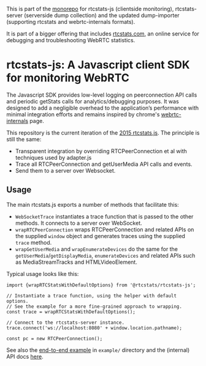 This is part of the [monorepo](https://github.com/rtcstats/rtcstats) for rtcstats-js
(clientside monitoring), rtcstats-server (serverside dump collection) and the updated
dump-importer (supporting rtcstats and webrtc-internals formats).

It is part of a bigger offering that includes [rtcstats.com](https://rtcstats.com),
an online service for debugging and troubleshooting WebRTC statistics.

# rtcstats-js: A Javascript client SDK for monitoring WebRTC

The Javascript SDK provides low-level logging on peerconnection API calls and periodic getStats calls for analytics/debugging purposes.
It was designed to add a negligible overhead to the application’s performance with minimal integration efforts and remains
inspired by chrome's [webrtc-internals](https://bloggeek.me/webrtc-internals/) page.

This repository is the current iteration of the [2015 rtcstats.js](https://github.com/fippo/rtcstats). The principle is still the same:
* Transparent integration by overriding RTCPeerConnection et al with techniques used by adapter.js
* Trace all RTCPeerConnection and getUserMedia API calls and events.
* Send them to a server over Websocket.

## Usage

The main rtcstats.js exports a number of methods that facilitate this:
* `WebSocketTrace` instantiates a trace function that is passed to the other methods. It connects to a server over WebSocket.
* `wrapRTCPeerConnection` wraps RTCPeerConnection and related APIs on the supplied `window`
  object and generates traces using the supplied `trace` method.
* `wrapGetUserMedia` and `wrapEnumerateDevices` do the same for the `getUserMedia`/`getDisplayMedia`,
  `enumerateDevices` and related APIs such as MediaStreamTracks and HTMLVideoElement.

Typical usage looks like this:
```
import {wrapRTCStatsWithDefaultOptions} from '@rtcstats/rtcstats-js';

// Instantiate a trace function, using the helper with default options.
// See the example for a more fine-grained approach to wrapping.
const trace = wrapRTCStatsWithDefaultOptions();

// Connect to the rtcstats-server instance.
trace.connect('ws://localhost:8080' + window.location.pathname);

const pc = new RTCPeerConnection();
```

See also the [end-to-end example](/example/) in `example/` directory and
the (internal) API docs [here](docs/index.md).

